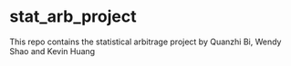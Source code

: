 # stat_arb_project

This repo contains the statistical arbitrage project by Quanzhi Bi, Wendy Shao and Kevin Huang
